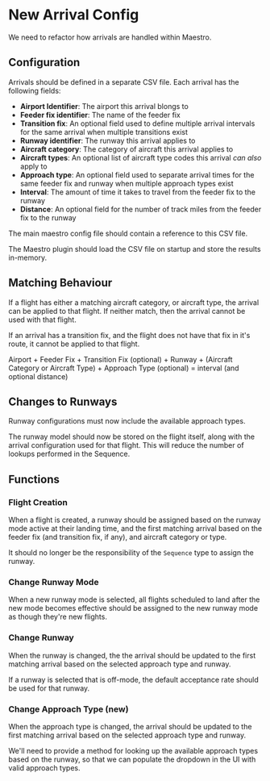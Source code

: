 # New Arrival Config

We need to refactor how arrivals are handled within Maestro.

## Configuration

Arrivals should be defined in a separate CSV file.
Each arrival has the following fields:

- **Airport Identifier**: The airport this arrival blongs to
- **Feeder fix identifier**: The name of the feeder fix
- **Transition fix**: An optional field used to define multiple arrival intervals for the same arrival when multiple transitions exist
- **Runway identifier**: The runway this arrival applies to
- **Aircraft category**: The category of aircraft this arrival applies to
- **Aircraft types**: An optional list of aircraft type codes this arrival _can also_ apply to
- **Approach type**: An optional field used to separate arrival times for the same feeder fix and runway when multiple approach types exist
- **Interval**: The amount of time it takes to travel from the feeder fix to the runway
- **Distance**: An optional field for the number of track miles from the feeder fix to the runway

The main maestro config file should contain a reference to this CSV file.

The Maestro plugin should load the CSV file on startup and store the results in-memory.

## Matching Behaviour

If a flight has either a matching aircraft category, or aircraft type, the arrival can be applied to that flight. If neither match, then the arrival cannot be used with that flight.

If an arrival has a transition fix, and the flight does not have that fix in it's route, it cannot be applied to that flight.

Airport + Feeder Fix + Transition Fix (optional) + Runway + (Aircraft Category or Aircraft Type) + Approach Type (optional) = interval (and optional distance)

## Changes to Runways

Runway configurations must now include the available approach types.

The runway model should now be stored on the flight itself, along with the arrival configuration used for that flight.
This will reduce the number of lookups performed in the Sequence.

## Functions

### Flight Creation

When a flight is created, a runway should be assigned based on the runway mode active at their landing time, and the first matching arrival based on the feeder fix (and transition fix, if any), and aircraft category or type.

It should no longer be the responsibility of the `Sequence` type to assign the runway.

### Change Runway Mode

When a new runway mode is selected, all flights scheduled to land after the new mode becomes effective should be assigned to the new runway mode as though they're new flights.

### Change Runway

When the runway is changed, the the arrival should be updated to the first matching arrival based on the selected approach type and runway.

If a runway is selected that is off-mode, the default acceptance rate should be used for that runway.

### Change Approach Type (new)

When the approach type is changed, the arrival should be updated to the first matching arrival based on the selected approach type and runway.

We'll need to provide a method for looking up the available approach types based on the runway, so that we can populate the dropdown in the UI with valid approach types.
